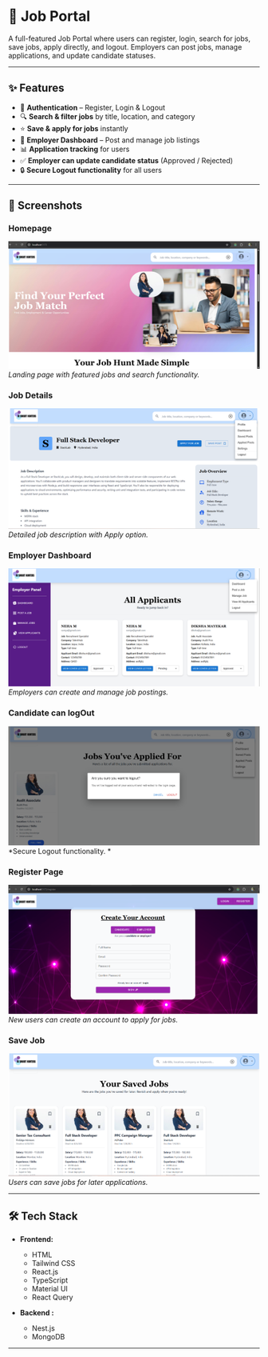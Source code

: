 # 💼 Job Portal

A full-featured Job Portal where users can register, login, search for jobs, save jobs, apply directly, and logout. Employers can post jobs, manage applications, and update candidate statuses.  

---

## ✨ Features
- 🔑 **Authentication** – Register, Login & Logout
- 🔍 **Search & filter jobs** by title, location, and category
- ⭐ **Save & apply for jobs** instantly
- 🏢 **Employer Dashboard** – Post and manage job listings
- 📊 **Application tracking** for users
- ✅ **Employer can update candidate status** (Approved / Rejected)
- 🔒 **Secure Logout functionality** for all users

---

## 📸 Screenshots

### Homepage
![Homepage Screenshot](./frontend/public/Home.png)  
*Landing page with featured jobs and search functionality.*

### Job Details
![Job Details Screenshot](./frontend/public/job%20details%20page.png)  
*Detailed job description with Apply option.*

### Employer Dashboard
![Employer Dashboard Screenshot](./frontend/public/emp%20dashboard.png)  
*Employers can create and manage job postings.*

### Candidate can logOut
![ Candidate logOut Screenshot](./frontend/public/logout.png)  
*Secure Logout functionality. *


### Register Page
![Register Screenshot](./frontend/public/register.png)  
*New users can create an account to apply for jobs.*

### Save Job
![Save Job Screenshot](./frontend/public/saves%20post.png)  
*Users can save jobs for later applications.*



---

## 🛠️ Tech Stack
- **Frontend:**  
  - HTML  
  - Tailwind CSS  
  - React.js  
  - TypeScript  
  - Material UI  
  - React Query  

- **Backend :**  
  -  Nest.js  
  - MongoDB  

---


